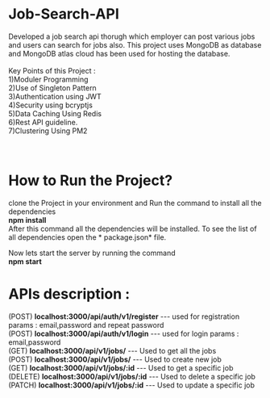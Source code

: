 # Job-Search-API
Developed a job search api thorugh which employer can post various jobs and users can search for jobs also.
This project uses MongoDB as database and MongoDB atlas cloud has been used for hosting the database.
<br>
<br>
Key Points of this Project : <br>
    1)Moduler Programming<br>
    2)Use of Singleton Pattern<br>
    3)Authentication using JWT<br>
    4)Security using bcryptjs<br>
    5)Data Caching Using Redis<br>
    6)Rest API guideline.<br>
    7)Clustering Using PM2<br>
<br>
<br>
# How to Run the Project?
  clone the Project in your environment and Run the command to install all the dependencies <br>
        **npm install**
        <br>
  After this command all the dependencies will be installed. To see the list of all dependencies open the * package.json* file. <br>

  Now lets start the server by running the command <br>
      **npm start**
<br>
# APIs description : 
  (POST) **localhost:3000/api/auth/v1/register**  --- used for registration params : email,password and repeat password <br>
  (POST) **localhost:3000/api/auth/v1/login**  --- used for login params : email,password <br>
  (GET) **localhost:3000/api/v1/jobs/** --- Used to get all the jobs <br>
  (POST) **localhost:3000/api/v1/jobs/** --- Used to create new job <br>
  (GET) **localhost:3000/api/v1/jobs/:id** --- Used to get a specific job <br>
  (DELETE) **localhost:3000/api/v1/jobs/:id** --- Used to delete a specific job <br>
  (PATCH) **localhost:3000/api/v1/jobs/:id** --- Used to update a specific job <br>

  
